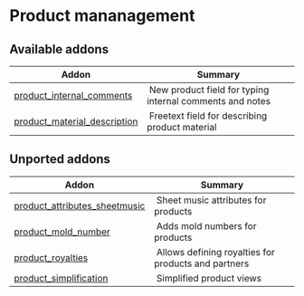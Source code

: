 Product mananagement
====================

[//]: # (addons)

Available addons
----------------
**Addon** | **Summary**
--- | ---
[product_internal_comments](product_internal_comments/) | New product field for typing internal comments and notes
[product_material_description](product_material_description/) | Freetext field for describing product material

Unported addons
----------------
**Addon** | **Summary**
--- | ---
[product_attributes_sheetmusic](product_attributes_sheetmusic/) | Sheet music attributes for products
[product_mold_number](product_mold_number/) | Adds mold numbers for products
[product_royalties](product_royalties/) | Allows defining royalties for products and partners
[product_simplification](product_simplification/) | Simplified product views
